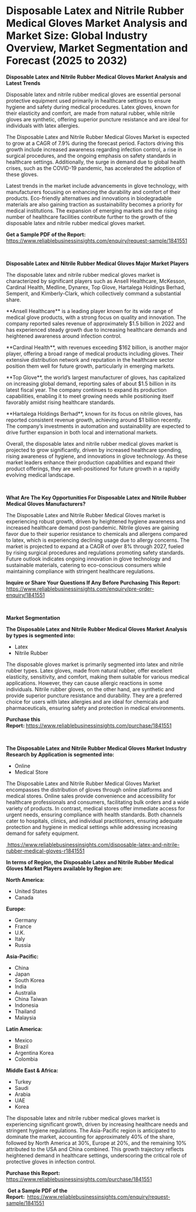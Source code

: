 <p><h1>Disposable Latex and Nitrile Rubber Medical Gloves Market Analysis and Market Size: Global Industry Overview, Market Segmentation and Forecast (2025 to 2032)</h1></p><p><strong>Disposable Latex and Nitrile Rubber Medical Gloves Market Analysis and Latest Trends</strong></p>
<p><p>Disposable latex and nitrile rubber medical gloves are essential personal protective equipment used primarily in healthcare settings to ensure hygiene and safety during medical procedures. Latex gloves, known for their elasticity and comfort, are made from natural rubber, while nitrile gloves are synthetic, offering superior puncture resistance and are ideal for individuals with latex allergies. </p><p>The Disposable Latex and Nitrile Rubber Medical Gloves Market is expected to grow at a CAGR of 7.9% during the forecast period. Factors driving this growth include increased awareness regarding infection control, a rise in surgical procedures, and the ongoing emphasis on safety standards in healthcare settings. Additionally, the surge in demand due to global health crises, such as the COVID-19 pandemic, has accelerated the adoption of these gloves.</p><p>Latest trends in the market include advancements in glove technology, with manufacturers focusing on enhancing the durability and comfort of their products. Eco-friendly alternatives and innovations in biodegradable materials are also gaining traction as sustainability becomes a priority for medical institutions. The expansion of emerging markets and the rising number of healthcare facilities contribute further to the growth of the disposable latex and nitrile rubber medical gloves market.</p></p>
<p><strong>Get a Sample PDF of the Report:&nbsp;</strong> <a href="https://www.reliablebusinessinsights.com/enquiry/request-sample/1841551?utm_campaign=2721&utm_medium=2&utm_source=Github&utm_content=ia&utm_term=14042025&utm_id=disposable-latex-and-nitrile-rubber-medical-gloves">https://www.reliablebusinessinsights.com/enquiry/request-sample/1841551</a></p>
<p>&nbsp;</p>
<p><strong>Disposable Latex and Nitrile Rubber Medical Gloves Major Market Players</strong></p>
<p><p>The disposable latex and nitrile rubber medical gloves market is characterized by significant players such as Ansell Healthcare, McKesson, Cardinal Health, Medline, Dynarex, Top Glove, Hartalega Holdings Berhad, Semperit, and Kimberly-Clark, which collectively command a substantial share.</p><p>**Ansell Healthcare** is a leading player known for its wide range of medical glove products, with a strong focus on quality and innovation. The company reported sales revenue of approximately $1.5 billion in 2022 and has experienced steady growth due to increasing healthcare demands and heightened awareness around infection control.</p><p>**Cardinal Health**, with revenues exceeding $162 billion, is another major player, offering a broad range of medical products including gloves. Their extensive distribution network and reputation in the healthcare sector position them well for future growth, particularly in emerging markets.</p><p>**Top Glove**, the world’s largest manufacturer of gloves, has capitalized on increasing global demand, reporting sales of about $1.5 billion in its latest fiscal year. The company continues to expand its production capabilities, enabling it to meet growing needs while positioning itself favorably amidst rising healthcare standards.</p><p>**Hartalega Holdings Berhad**, known for its focus on nitrile gloves, has reported consistent revenue growth, achieving around $1 billion recently. The company’s investments in automation and sustainability are expected to drive further expansion in both local and international markets.</p><p>Overall, the disposable latex and nitrile rubber medical gloves market is projected to grow significantly, driven by increased healthcare spending, rising awareness of hygiene, and innovations in glove technology. As these market leaders enhance their production capabilities and expand their product offerings, they are well-positioned for future growth in a rapidly evolving medical landscape.</p></p>
<p>&nbsp;</p>
<p><strong>What Are The Key Opportunities For Disposable Latex and Nitrile Rubber Medical Gloves Manufacturers?</strong></p>
<p><p>The Disposable Latex and Nitrile Rubber Medical Gloves market is experiencing robust growth, driven by heightened hygiene awareness and increased healthcare demand post-pandemic. Nitrile gloves are gaining favor due to their superior resistance to chemicals and allergens compared to latex, which is experiencing declining usage due to allergy concerns. The market is projected to expand at a CAGR of over 8% through 2027, fueled by rising surgical procedures and regulations promoting safety standards. Future outlook indicates ongoing innovation in glove technology and sustainable materials, catering to eco-conscious consumers while maintaining compliance with stringent healthcare regulations.</p></p>
<p><strong>Inquire or Share Your Questions If Any Before Purchasing This Report:</strong> <a href="https://www.reliablebusinessinsights.com/enquiry/pre-order-enquiry/1841551?utm_campaign=2721&utm_medium=2&utm_source=Github&utm_content=ia&utm_term=14042025&utm_id=disposable-latex-and-nitrile-rubber-medical-gloves">https://www.reliablebusinessinsights.com/enquiry/pre-order-enquiry/1841551</a></p>
<p>&nbsp;</p>
<p><strong>Market Segmentation</strong></p>
<p><strong>The Disposable Latex and Nitrile Rubber Medical Gloves Market Analysis by types is segmented into:</strong></p>
<p><ul><li>Latex</li><li>Nitrile Rubber</li></ul></p>
<p><p>The disposable gloves market is primarily segmented into latex and nitrile rubber types. Latex gloves, made from natural rubber, offer excellent elasticity, sensitivity, and comfort, making them suitable for various medical applications. However, they can cause allergic reactions in some individuals. Nitrile rubber gloves, on the other hand, are synthetic and provide superior puncture resistance and durability. They are a preferred choice for users with latex allergies and are ideal for chemicals and pharmaceuticals, ensuring safety and protection in medical environments.</p></p>
<p><strong>Purchase this Report:&nbsp;</strong><a href="https://www.reliablebusinessinsights.com/purchase/1841551?utm_campaign=2721&utm_medium=2&utm_source=Github&utm_content=ia&utm_term=14042025&utm_id=disposable-latex-and-nitrile-rubber-medical-gloves">https://www.reliablebusinessinsights.com/purchase/1841551</a></p>
<p>&nbsp;</p>
<p><strong>The Disposable Latex and Nitrile Rubber Medical Gloves Market Industry Research by Application is segmented into:</strong></p>
<p><ul><li>Online</li><li>Medical Store</li></ul></p>
<p><p>The Disposable Latex and Nitrile Rubber Medical Gloves Market encompasses the distribution of gloves through online platforms and medical stores. Online sales provide convenience and accessibility for healthcare professionals and consumers, facilitating bulk orders and a wide variety of products. In contrast, medical stores offer immediate access for urgent needs, ensuring compliance with health standards. Both channels cater to hospitals, clinics, and individual practitioners, ensuring adequate protection and hygiene in medical settings while addressing increasing demand for safety equipment.</p></p>
<p><a href="https://www.reliablebusinessinsights.com/disposable-latex-and-nitrile-rubber-medical-gloves-r1841551?utm_campaign=2721&utm_medium=2&utm_source=Github&utm_content=ia&utm_term=14042025&utm_id=disposable-latex-and-nitrile-rubber-medical-gloves">&nbsp;https://www.reliablebusinessinsights.com/disposable-latex-and-nitrile-rubber-medical-gloves-r1841551</a></p>
<p><strong>In terms of Region, the Disposable Latex and Nitrile Rubber Medical Gloves Market Players available by Region are:</strong></p>
<p>
    <p> <strong> North America: </strong>
        <ul>
            <li>United States</li>
            <li>Canada</li>
        </ul>
        </p> 
    <p> <strong> Europe: </strong>
        <ul>
            <li>Germany</li>
            <li>France</li>
            <li>U.K.</li>
            <li>Italy</li>
            <li>Russia</li>
        </ul>
        </p> 
    <p> <strong> Asia-Pacific: </strong>
        <ul>
            <li>China</li>
            <li>Japan</li>
            <li>South Korea</li>
            <li>India</li>
            <li>Australia</li>
            <li>China Taiwan</li>
            <li>Indonesia</li>
            <li>Thailand</li>
            <li>Malaysia</li>
        </ul>
        </p> 
    <p> <strong> Latin America: </strong>
        <ul>
            <li>Mexico</li>
            <li>Brazil</li>
            <li>Argentina Korea</li>
            <li>Colombia</li>
        </ul>
        </p> 
    <p> <strong> Middle East & Africa: </strong>
        <ul>
            <li>Turkey</li>
            <li>Saudi</li>
            <li>Arabia</li>
            <li>UAE</li>
            <li>Korea</li>
        </ul>
    </p>
    </p>
<p><p>The disposable latex and nitrile rubber medical gloves market is experiencing significant growth, driven by increasing healthcare needs and stringent hygiene regulations. The Asia-Pacific region is anticipated to dominate the market, accounting for approximately 40% of the share, followed by North America at 30%, Europe at 20%, and the remaining 10% attributed to the USA and China combined. This growth trajectory reflects heightened demand in healthcare settings, underscoring the critical role of protective gloves in infection control.</p></p>
<p><strong>Purchase this Report: </strong><a href="https://www.reliablebusinessinsights.com/purchase/1841551?utm_campaign=2721&utm_medium=2&utm_source=Github&utm_content=ia&utm_term=14042025&utm_id=disposable-latex-and-nitrile-rubber-medical-gloves">https://www.reliablebusinessinsights.com/purchase/1841551</a></p>
<p>&nbsp;<strong>Get a Sample PDF of the Report:&nbsp;&nbsp;</strong><a href="https://www.reliablebusinessinsights.com/enquiry/request-sample/1841551?utm_campaign=2721&utm_medium=2&utm_source=Github&utm_content=ia&utm_term=14042025&utm_id=disposable-latex-and-nitrile-rubber-medical-gloves">https://www.reliablebusinessinsights.com/enquiry/request-sample/1841551</a></p>
<p><strong></strong></p>
<p><p></p><p></p><p></p></p>